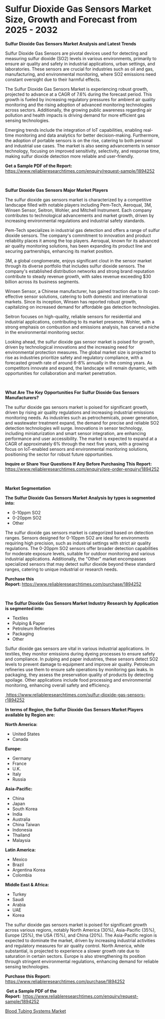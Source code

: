 <p><h1>Sulfur Dioxide Gas Sensors Market Size, Growth and Forecast from 2025 - 2032</h1></p><p><strong>Sulfur Dioxide Gas Sensors Market Analysis and Latest Trends</strong></p>
<p><p>Sulfur Dioxide Gas Sensors are pivotal devices used for detecting and measuring sulfur dioxide (SO2) levels in various environments, primarily to ensure air quality and safety in industrial applications, urban settings, and laboratories. These sensors are crucial for industries such as oil and gas, manufacturing, and environmental monitoring, where SO2 emissions need constant oversight due to their harmful effects.</p><p>The Sulfur Dioxide Gas Sensors Market is experiencing robust growth, projected to advance at a CAGR of 7.6% during the forecast period. This growth is fueled by increasing regulatory pressures for ambient air quality monitoring and the rising adoption of advanced monitoring technologies across sectors. Additionally, the growing public awareness regarding air pollution and health impacts is driving demand for more efficient gas sensing technologies.</p><p>Emerging trends include the integration of IoT capabilities, enabling real-time monitoring and data analytics for better decision-making. Furthermore, the adoption of portable sensors is on the rise, catering to both personal and industrial use cases. The market is also seeing advancements in sensor technology, focusing on improved sensitivity, selectivity, and response time, making sulfur dioxide detection more reliable and user-friendly.</p></p>
<p><strong>Get a Sample PDF of the Report:&nbsp;</strong> <a href="https://www.reliableresearchtimes.com/enquiry/request-sample/1894252?utm_campaign=3004&utm_medium=2&utm_source=Github&utm_content=ia&utm_term=28032025&utm_id=sulfur-dioxide-gas-sensors">https://www.reliableresearchtimes.com/enquiry/request-sample/1894252</a></p>
<p>&nbsp;</p>
<p><strong>Sulfur Dioxide Gas Sensors Major Market Players</strong></p>
<p><p>The sulfur dioxide gas sensors market is characterized by a competitive landscape filled with notable players including Pem-Tech, Aeroqual, 3M, Winsen Sensor, Seitron, Wohler, and Mitchell Instrument. Each company contributes to technological advancements and market growth, driven by increasing environmental regulations and industrial safety standards.</p><p>Pem-Tech specializes in industrial gas detection and offers a range of sulfur dioxide sensors. The company's commitment to innovation and product reliability places it among the top players. Aeroqual, known for its advanced air quality monitoring solutions, has been expanding its product line and securing partnerships, enhancing its market position.</p><p>3M, a global conglomerate, enjoys significant clout in the sensor market through its diverse portfolio that includes sulfur dioxide sensors. The company's established distribution networks and strong brand reputation contribute to steady revenue growth, with sales revenue exceeding $30 billion across its business segments.</p><p>Winsen Sensor, a Chinese manufacturer, has gained traction due to its cost-effective sensor solutions, catering to both domestic and international markets. Since its inception, Winsen has reported robust growth, capitalizing on increased demand for affordable gas detection technologies.</p><p>Seitron focuses on high-quality, reliable sensors for residential and industrial applications, contributing to its market presence. Wohler, with a strong emphasis on combustion and emissions analysis, has carved a niche in the environmental monitoring sector.</p><p>Looking ahead, the sulfur dioxide gas sensor market is poised for growth, driven by technological innovations and the increasing need for environmental protection measures. The global market size is projected to rise as industries prioritize safety and regulatory compliance, with a forecasted growth rate of around 6-8% annually in the coming years. As competitors innovate and expand, the landscape will remain dynamic, with opportunities for collaboration and market penetration.</p></p>
<p>&nbsp;</p>
<p><strong>What Are The Key Opportunities For Sulfur Dioxide Gas Sensors Manufacturers?</strong></p>
<p><p>The sulfur dioxide gas sensors market is poised for significant growth, driven by rising air quality regulations and increasing industrial emissions monitoring needs. As industries such as petrochemicals, power generation, and wastewater treatment expand, the demand for precise and reliable SO2 detection technologies will surge. Innovations in sensor technology, including miniaturization and smart sensor integration, are enhancing performance and user accessibility. The market is expected to expand at a CAGR of approximately 6% through the next five years, with a growing focus on IoT-enabled sensors and environmental monitoring solutions, positioning the sector for robust future opportunities.</p></p>
<p><strong>Inquire or Share Your Questions If Any Before Purchasing This Report:</strong> <a href="https://www.reliableresearchtimes.com/enquiry/pre-order-enquiry/1894252?utm_campaign=3004&utm_medium=2&utm_source=Github&utm_content=ia&utm_term=28032025&utm_id=sulfur-dioxide-gas-sensors">https://www.reliableresearchtimes.com/enquiry/pre-order-enquiry/1894252</a></p>
<p>&nbsp;</p>
<p><strong>Market Segmentation</strong></p>
<p><strong>The Sulfur Dioxide Gas Sensors Market Analysis by types is segmented into:</strong></p>
<p><ul><li>0-10ppm SO2</li><li>0-20ppm SO2</li><li>Other</li></ul></p>
<p><p>The sulfur dioxide gas sensors market is categorized based on detection ranges. Sensors designed for 0-10ppm SO2 are ideal for environments requiring high precision, such as industrial settings with strict air quality regulations. The 0-20ppm SO2 sensors offer broader detection capabilities for moderate exposure levels, suitable for outdoor monitoring and various industrial applications. Additionally, the "Other" market encompasses specialized sensors that may detect sulfur dioxide beyond these standard ranges, catering to unique industrial or research needs.</p></p>
<p><strong>Purchase this Report:&nbsp;</strong><a href="https://www.reliableresearchtimes.com/purchase/1894252?utm_campaign=3004&utm_medium=2&utm_source=Github&utm_content=ia&utm_term=28032025&utm_id=sulfur-dioxide-gas-sensors">https://www.reliableresearchtimes.com/purchase/1894252</a></p>
<p>&nbsp;</p>
<p><strong>The Sulfur Dioxide Gas Sensors Market Industry Research by Application is segmented into:</strong></p>
<p><ul><li>Textiles</li><li>Pulping & Paper</li><li>Petroleum Refineries</li><li>Packaging</li><li>Other</li></ul></p>
<p><p>Sulfur dioxide gas sensors are vital in various industrial applications. In textiles, they monitor emissions during dyeing processes to ensure safety and compliance. In pulping and paper industries, these sensors detect SO2 levels to prevent damage to equipment and improve air quality. Petroleum refineries use them to ensure safe operations by monitoring gas leaks. In packaging, they assess the preservation quality of products by detecting spoilage. Other applications include food processing and environmental monitoring, enhancing overall safety and efficiency.</p></p>
<p><a href="https://www.reliableresearchtimes.com/sulfur-dioxide-gas-sensors-r1894252?utm_campaign=3004&utm_medium=2&utm_source=Github&utm_content=ia&utm_term=28032025&utm_id=sulfur-dioxide-gas-sensors">&nbsp;https://www.reliableresearchtimes.com/sulfur-dioxide-gas-sensors-r1894252</a></p>
<p><strong>In terms of Region, the Sulfur Dioxide Gas Sensors Market Players available by Region are:</strong></p>
<p>
    <p> <strong> North America: </strong>
        <ul>
            <li>United States</li>
            <li>Canada</li>
        </ul>
        </p> 
    <p> <strong> Europe: </strong>
        <ul>
            <li>Germany</li>
            <li>France</li>
            <li>U.K.</li>
            <li>Italy</li>
            <li>Russia</li>
        </ul>
        </p> 
    <p> <strong> Asia-Pacific: </strong>
        <ul>
            <li>China</li>
            <li>Japan</li>
            <li>South Korea</li>
            <li>India</li>
            <li>Australia</li>
            <li>China Taiwan</li>
            <li>Indonesia</li>
            <li>Thailand</li>
            <li>Malaysia</li>
        </ul>
        </p> 
    <p> <strong> Latin America: </strong>
        <ul>
            <li>Mexico</li>
            <li>Brazil</li>
            <li>Argentina Korea</li>
            <li>Colombia</li>
        </ul>
        </p> 
    <p> <strong> Middle East & Africa: </strong>
        <ul>
            <li>Turkey</li>
            <li>Saudi</li>
            <li>Arabia</li>
            <li>UAE</li>
            <li>Korea</li>
        </ul>
    </p>
    </p>
<p><p>The sulfur dioxide gas sensors market is poised for significant growth across various regions, notably North America (30%), Asia-Pacific (35%), Europe (25%), the USA (15%), and China (20%). The Asia-Pacific region is expected to dominate the market, driven by increasing industrial activities and regulatory measures for air quality control. North America, while substantial, is projected to experience a slower growth rate due to saturation in certain sectors. Europe is also strengthening its position through stringent environmental regulations, enhancing demand for reliable sensing technologies.</p></p>
<p><strong>Purchase this Report: </strong><a href="https://www.reliableresearchtimes.com/purchase/1894252?utm_campaign=3004&utm_medium=2&utm_source=Github&utm_content=ia&utm_term=28032025&utm_id=sulfur-dioxide-gas-sensors">https://www.reliableresearchtimes.com/purchase/1894252</a></p>
<p>&nbsp;<strong>Get a Sample PDF of the Report:&nbsp;&nbsp;</strong><a href="https://www.reliableresearchtimes.com/enquiry/request-sample/1894252?utm_campaign=3004&utm_medium=2&utm_source=Github&utm_content=ia&utm_term=28032025&utm_id=sulfur-dioxide-gas-sensors">https://www.reliableresearchtimes.com/enquiry/request-sample/1894252</a></p>
<p><strong></strong></p>
<p><p><a href="https://github.com/nibbsmantji/Market-Research-Report-List-1/blob/main/blood-tubing-systems-market.md?utm_campaign=3004&utm_medium=2&utm_source=Github&utm_content=ia&utm_term=28032025&utm_id=sulfur-dioxide-gas-sensors">Blood Tubing Systems Market</a></p></p>